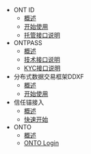 - ONT ID
  - [概述](docs-cn/ontid/overview.md)
  - [开始使用](docs-cn/ontid/get_started.md)
  - [托管接口说明](docs-cn/ontid/ontid-manage.md)
- ONTPASS
  - [概述](docs-cn/ontpass/overview.md)
  - [技术接口说明](docs-cn/ontpass/specification.md)
  - [KYC接口说明](docs-cn/ontpass/ontid-kyc-h5.md)
- 分布式数据交易框架DDXF
  - [概述](docs-cn/ddxf/overview.md)
  - [开始使用](docs-cn/ddxf/get_started.md)
- 信任锚接入
  - [概述](docs-cn/taconnector/overview.md)
  - [快速开始](docs-cn/taconnector/get-started.md.md)
- ONTO
  - [概述](docs-cn/onto/overview.md)
  - [ONTO Login](docs-cn/onto/ONTO_login.md)
